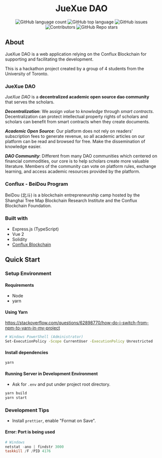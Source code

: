 
<div align="center">
<h1>
    JueXue DAO
</h1>

![GitHub language count](https://img.shields.io/github/languages/count/WilliamJiH/JueXueDAO)
![GitHub top language](https://img.shields.io/github/languages/top/WilliamJiH/JueXueDAO?color=42b883)
![GitHub issues](https://img.shields.io/github/issues/WilliamJiH/JueXueDAO)
![Contributors](https://img.shields.io/github/contributors/WilliamJiH/JueXueDAO)
![GitHub Repo stars](https://img.shields.io/github/stars/WilliamJiH/JueXueDAO?style=social)

</div>

## About

JueXue DAO is a web application relying on the Conflux Blockchain for supporting and facilitating the development.

This is a hackathon project created by a group of 4 students from the University of Toronto.

### JueXue DAO

*JueXue DAO* is a **decentralized academic open source dao community** that serves the scholars.

***Decentralization***: We assign *value* to *knowledge* through *smart contracts*. Decentralization can protect intellectual property rights of scholars and scholars can benefit from smart contracts when they create documents.

***Academic Open Source***: Our platform does not rely on readers' subscription fees to generate revenue, so all academic articles on our platform can be read and browsed for free. Make the dissemination of knowledge easier.

***DAO Community***: Different from many DAO communities which centered on financial commodities, our core is to help scholars create more valuable literature. Members of the community can vote on platform rules, exchange learning, and access academic resources provided by the platform.

### Conflux - BeiDou Program

BeiDou (北斗) is a blockchain entrepreneurship camp hosted by the Shanghai Tree Map Blockchain Research Institute and the Conflux Blockchain Foundation.

### Built with

- Express.js (TypeScript)
- Vue 2
- Solidity
- [Conflux Blockchain](https://confluxnetwork.org/)

## Quick Start

### Setup Environment

#### Requirements

- Node
- yarn

#### Using Yarn

<https://stackoverflow.com/questions/62898770/how-do-i-switch-from-npm-to-yarn-in-my-project>

```sh
# Windows PowerShell (Administrator)
Set-ExecutionPolicy -Scope CurrentUser -ExecutionPolicy Unrestricted
```

#### Install dependencies

```sh
yarn
```

#### Running Server in Development Environment

- Ask for `.env` and put under project root directory.

```sh
yarn build
yarn start
```

### Development Tips

- Install `prettier`, enable "Format on Save".

#### Error: Port is being used

```PowerShell
# Windows
netstat -ano | findstr 3000
taskkill /F /PID 4176
```
